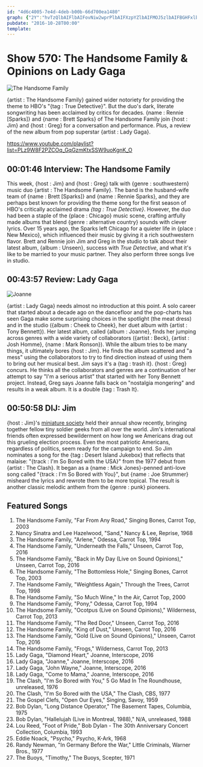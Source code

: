 ```yaml
---
id: "4d6c4005-7e4d-4deb-b00b-66d700ea1480"
graph: {"2Y":"hvTzQlbAIFlbAIFovNiw2wprPlbAIFXzpYZlbAIFMOJ5zlbAIFBGHFxlbAIF","219":"ackW4zrRB1eSoMNzrRB1BQsAMX6cfdBHm1GBQsAM","2CY":"BDzbVBGC71BGC71lDhb7BGC71BGC71BDzbVlDhb7BDzbVdZCYUBDzbVBLsPG"}
pubdate: "2016-10-28T00:00"
template: 
---
```






# Show 570: The Handsome Family & Opinions on Lady Gaga

![The Handsome Family](https://static.soundopinions.org/images/2016/handsomefamily_web.jpg)

{artist : The Handsome Family} gained wider notoriety for providing the theme to HBO's "{tag : True Detective}". But the duo's dark, literate songwriting has been acclaimed by critics for decades. {name : Rennie [Sparks]} and {name : Brett Sparks} of The Handsome Family join {host : Jim} and {host : Greg} for a conversation and performance. Plus, a review of the new album from pop superstar {artist : Lady Gaga}.

https://www.youtube.com/playlist?list=PLz9W8F2PZCOq_GqGzmKtxSSW9uoKgnK_O



## 00:01:46 Interview: The Handsome Family

This week, {host : Jim} and {host : Greg} talk with {genre : southwestern} music duo {artist : The Handsome Family}. The band is the husband-wife team of {name : Brett [Sparks]} and {name : Rennie Sparks}, and they are perhaps best known for providing the theme song for the first season of HBO's critically acclaimed drama *{tag : True Detective}*. However, the duo had been a staple of the {place : Chicago} music scene, crafting artfully made albums that blend {genre : alternative country} sounds with clever lyrics. Over 15 years ago, the Sparks left Chicago for a quieter life in {place : New Mexico}, which influenced their music by giving it a rich southwestern flavor. Brett and Rennie join Jim and Greg in the studio to talk about their latest album, {album : Unseen}, success with *True Detective*, and what it's like to be married to your music partner. They also perform three songs live in studio.



## 00:43:57 Review: Lady Gaga

![Joanne](https://static.soundopinions.org/assets/570/2190.jpg)

{artist : Lady Gaga} needs almost no introduction at this point. A solo career that started about a decade ago on the dancefloor and the pop-charts has seen Gaga make some surprising choices in the spotlight (the meat dress) and in the studio ({album : Cheek to Cheek}, her duet album with {artist : Tony Bennett}). Her latest album, called {album : Joanne}, finds her jumping across genres with a wide variety of collaborators ({artist : Beck}, {artist : Josh Homme}, {name : Mark Ronson}). While the album tries to be many things, it ultimately bores {host : Jim}. He finds the album scattered and "a mess" using the collaborators to try to find direction instead of using them to bring out her musical best. Jim says it's a {tag : trash it}. {host : Greg} concurs. He thinks all the collaborators and genres are a continuation of her attempt to say "I'm a serious artist" that started with her Tony Bennett project. Instead, Greg says Joanne falls back on "nostalgia mongering" and results in a weak album. It is a double {tag : Trash It}.



## 00:50:58 DIJ: Jim

{host : Jim}'s [miniature society](http://www.military-miniature-society-of-illinois.com/) held their annual show recently, bringing together fellow tiny soldier geeks from all over the world. Jim's international friends often expressed bewilderment on how long we Americans drag out this grueling election process. Even the most patriotic Americans, regardless of politics, seem ready for the campaign to end. So Jim nominates a song for the {tag : Desert Island Jukebox} that reflects that malaise: "{track : I'm So Bored with the USA}" from the 1977 debut from {artist : The Clash}. It began as a {name : Mick Jones}-penned anti-love song called "{track : I'm So Bored with You}", but {name : Joe Strummer} misheard the lyrics and rewrote them to be more topical. The result is another classic melodic anthem from the {genre : punk} pioneers.



## Featured Songs

1. The Handsome Family, "Far From Any Road," Singing Bones, Carrot Top, 2003
2. Nancy Sinatra and Lee Hazelwood, "Sand," Nancy & Lee, Reprise, 1968
3. The Handsome Family, "Arlene," Odessa, Carrot Top, 1994
4. The Handsome Family, "Underneath the Falls," Unseen, Carrot Top, 2016
5. The Handsome Family, "Back in My Day (Live on Sound Opinions)," Unseen, Carrot Top, 2016
6. The Handsome Family, "The Bottomless Hole," Singing Bones, Carrot Top, 2003
7. The Handsome Family, "Weightless Again," Through the Trees, Carrot Top, 1998
8. The Handsome Family, "So Much Wine," In the Air, Carrot Top, 2000
9. The Handsome Family, "Pony," Odessa, Carrot Top, 1994
10. The Handsome Family, "Ocotpus (Live on Sound Opinions)," Wilderness, Carrot Top, 2013
11. The Handsome Family, "The Red Door," Unseen, Carrot Top, 2016
12. The Handsome Family, "King of Dust," Unseen, Carrot Top, 2016
13. The Handsome Family, "Gold (Live on Sound Opinions)," Unseen, Carrot Top, 2016
14. The Handsome Family, "Frogs," Wilderness, Carrot Top, 2013
15. Lady Gaga, "Diamond Heart," Joanne, Interscope, 2016
16. Lady Gaga, "Joanne," Joanne, Interscope, 2016
17. Lady Gaga, "John Wayne," Joanne, Interscope, 2016
18. Lady Gaga, "Come to Mama," Joanne, Interscope, 2016
19. The Clash, "I'm So Bored with You," 5 Go Mad In The Roundhouse, unreleased, 1976
20. The Clash, "I'm So Bored with the USA," The Clash, CBS, 1977
21. The Gospel Clefs, "Open Our Eyes," Singing, Savoy, 1959
22. Bob Dylan, "Long Distance Operator," The Basement Tapes, Columbia, 1975
23. Bob Dylan, "Hallelujah (Live in Montreal, 1988)," N/A, unreleased, 1988
24. Lou Reed, "Foot of Pride," Bob Dylan - The 30th Anniversary Concert Collection, Columbia, 1993
25. Eddie Noack, "Psycho," Psycho, K-Ark, 1968
26. Randy Newman, "In Germany Before the War," Little Criminals, Warner Bros., 1977
27. The Buoys, "Timothy," The Buoys, Scepter, 1971